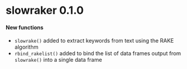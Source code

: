 # slowraker 0.1.0

#### New functions

* `slowrake()` added to extract keywords from text using the RAKE algorithm
* `rbind_rakelist()` added to bind the list of data frames output from `slowrake()` into a single data frame